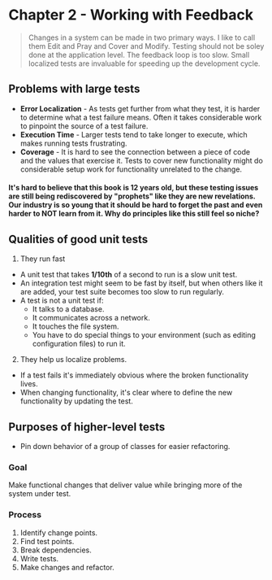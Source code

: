 # Chapter 2 - Working with Feedback
> Changes in a system can be made in two primary ways. I like to call them Edit and Pray and Cover and Modify.
> Testing should not be soley done at the application level. The feedback loop is too slow. Small localized tests are invaluable for speeding up the development cycle.

## Problems with large tests
- **Error Localization** - As tests get further from what they test, it is harder to determine what a test failure means. Often it takes considerable work to pinpoint the source of a test failure.
- **Execution Time** - Larger tests tend to take longer to execute, which makes running tests frustrating.
- **Coverage** - It is hard to see the connection between a piece of code and the values that exercise it. Tests to cover new functionality might do considerable setup work for functionality unrelated to the change.

#### It's hard to believe that this book is 12 years old, but these testing issues are still being rediscovered by "prophets" like they are new revelations. Our industry is so young that it should be hard to forget the past and even harder to NOT learn from it. Why do principles like this still feel so niche?

## Qualities of good unit tests
1. They run fast
 - A unit test that takes **1/10th** of a second to run is a slow unit test.
 - An integration test might seem to be fast by itself, but when others like it are added, your test suite becomes too slow to run regularly.
 - A test is not a unit test if:
   - It talks to a database.
   - It communicates across a network.
   - It touches the file system.
   - You have to do special things to your environment (such as editing configuration files) to run it.
2. They help us localize problems.
 - If a test fails it's immediately obvious where the broken functionality lives.
 - When changing functionality, it's clear where to define the new functionality by updating the test.

## Purposes of higher-level tests
- Pin down behavior of a group of classes for easier refactoring.

### Goal
Make functional changes that deliver value while bringing more of the system under test.

### Process
1. Identify change points.
2. Find test points.
3. Break dependencies.
4. Write tests.
5. Make changes and refactor.
